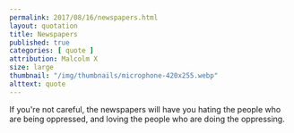 ```yaml
---
permalink: 2017/08/16/newspapers.html
layout: quotation
title: Newspapers
published: true
categories: [ quote ]
attribution: Malcolm X
size: large
thumbnail: "/img/thumbnails/microphone-420x255.webp"
alttext: quote
---
```


If you're not careful, the newspapers will have you hating the people who are being oppressed, and loving 
the people who are doing the oppressing.
